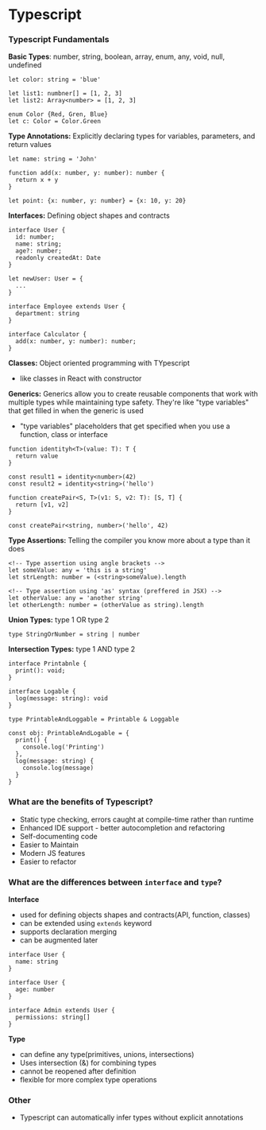 # Typescript

### Typescript Fundamentals

**Basic Types**: number, string, boolean, array, enum, any, void, null, undefined

```
let color: string = 'blue'

let list1: numbner[] = [1, 2, 3]
let list2: Array<number> = [1, 2, 3]

enum Color {Red, Gren, Blue}
let c: Color = Color.Green
```

**Type Annotations:** Explicitly declaring types for variables, parameters, and return values

```
let name: string = 'John'

function add(x: number, y: number): number {
  return x + y
}

let point: {x: number, y: number} = {x: 10, y: 20}
```

**Interfaces:** Defining object shapes and contracts

```
interface User {
  id: number;
  name: string;
  age?: number;
  readonly createdAt: Date
}

let newUser: User = {
  ...
}

interface Employee extends User {
  department: string
}

interface Calculator {
  add(x: number, y: number): number;
}
```

**Classes:** Object oriented programming with TYpescript

- like classes in React with constructor

**Generics:** Generics allow you to create reusable components that work with multiple types while maintaining type safety. They're like "type variables" that get filled in when the generic is used

- "type variables" placeholders that get specified when you use a function, class or interface

```
function identityh<T>(value: T): T {
  return value
}

const result1 = identity<number>(42)
const result2 = identity<string>('hello')

function createPair<S, T>(v1: S, v2: T): [S, T] {
  return [v1, v2]
}

const createPair<string, number>('hello', 42)
```

**Type Assertions:** Telling the compiler you know more about a type than it does

```
<!-- Type assertion using angle brackets -->
let someValue: any = 'this is a string'
let strLength: number = (<string>someValue).length

<!-- Type assertion using 'as' syntax (preffered in JSX) -->
let otherValue: any = 'another string'
let otherLength: number = (otherValue as string).length
```

**Union Types:** type 1 OR type 2

```
type StringOrNumber = string | number
```

**Intersection Types:** type 1 AND type 2

```
interface Printabnle {
  print(): void;
}

interface Logable {
  log(message: string): void
}

type PrintableAndLoggable = Printable & Loggable

const obj: PrintableAndLogable = {
  print() {
    console.log('Printing')
  },
  log(message: string) {
    console.log(message)
  }
}
```

### What are the benefits of Typescript?

- Static type checking, errors caught at compile-time rather than runtime
- Enhanced IDE support - better autocompletion and refactoring
- Self-documenting code
- Easier to Maintain
- Modern JS features
- Easier to refactor

### What are the differences between `interface` and `type`?

**Interface**

- used for defining objects shapes and contracts(API, function, classes)
- can be extended using `extends` keyword
- supports declaration merging
- can be augmented later

```
interface User {
  name: string
}

interface User {
  age: number
}

interface Admin extends User {
  permissions: string[]
}
```

**Type**

- can define any type(primitives, unions, intersections)
- Uses intersection (&) for combining types
- cannot be reopened after definition
- flexible for more complex type operations

### Other

- Typescript can automatically infer types without explicit annotations
